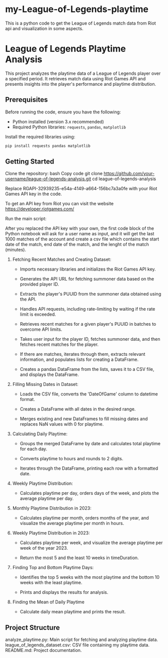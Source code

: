 # my-League-of-Legends-playtime
This is a python code to get the League of Legends match data from Riot api and visualization in some aspects. 

# League of Legends Playtime Analysis

This project analyzes the playtime data of a League of Legends player over a specified period. It retrieves match data using Riot Games API and presents insights into the player's performance and playtime distribution.

## Prerequisites

Before running the code, ensure you have the following:

- Python installed (version 3.x recommended)
- Required Python libraries: `requests`, `pandas`, `matplotlib`

Install the required libraries using:

```bash
pip install requests pandas matplotlib
```
## Getting Started

Clone the repository:
bash
Copy code
git clone https://github.com/your-username/league-of-legends-analysis.git
cd league-of-legends-analysis

Replace RGAPI-32939235-e54a-4149-a664-156bc7a3a0fe with your Riot Games API key in the code.

To get an API key from Riot you can visit the website https://developer.riotgames.com/

Run the main script:

After you replaced the API key with your own, the first code block of the Python notebook will ask for a user name as input, and it will get the last 1000 matches of the account and create a csv file which contains the start date of the match, end date of the match, and the lenght of the match (minutes).


1. Fetching Recent Matches and Creating Dataset:

    - Imports necessary libraries and initializes the Riot Games API key.
    
    - Generates the API URL for fetching summoner data based on the provided player ID.
    
    - Extracts the player's PUUID from the summoner data obtained using the API.
    
    - Handles API requests, including rate-limiting by waiting if the rate limit is exceeded.
    
    - Retrieves recent matches for a given player's PUUID in batches to overcome API limits.
    
    - Takes user input for the player ID, fetches summoner data, and then fetches recent matches for the player.
    
    - If there are matches, iterates through them, extracts relevant information, and populates lists for creating a DataFrame.
    
    - Creates a pandas DataFrame from the lists, saves it to a CSV file, and displays the DataFrame.

2. Filling Missing Dates in Dataset:

    - Loads the CSV file, converts the 'DateOfGame' column to datetime format.
      
    - Creates a DataFrame with all dates in the desired range.
      
    - Merges existing and new DataFrames to fill missing dates and replaces NaN values with 0 for playtime.

3. Calculating Daily Playtime:

    - Groups the merged DataFrame by date and calculates total playtime for each day.
      
    - Converts playtime to hours and rounds to 2 digits.
      
    - Iterates through the DataFrame, printing each row with a formatted date.

4. Weekly Playtime Distribution:

    - Calculates playtime per day, orders days of the week, and plots the average playtime per day.

5. Monthly Playtime Distribution in 2023:

    - Calculates playtime per month, orders months of the year, and visualize the average playtime per month in hours.

6. Weekly Playtime Distribution in 2023:

    - Calculates playtime per week, and visualize the average playtime per week of the year 2023.
      
    - Return the most 5 and the least 10 weeks in timeDuration.
      
7. Finding Top and Bottom Playtime Days:
   
   - Identifies the top 5 weeks with the most playtime and the bottom 10 weeks with the least playtime.
     
   - Prints and displays the results for analysis.

8. Finding the Mean of Daily Playtime

   - Calculate daily mean playtime and prints the result.

     
## Project Structure

analyze_playtime.py: Main script for fetching and analyzing playtime data.
league_of_legends_dataset.csv: CSV file containing my playtime data.
README.md: Project documentation.


